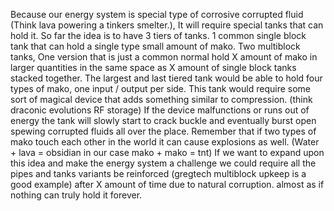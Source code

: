 Because our energy system is special type of corrosive corrupted fluid (Think lava powering a tinkers smelter.), It will require special tanks that can hold it. So far the idea is to have 3 tiers of tanks. 1 common single block tank that can hold a single type small amount of mako. Two multiblock tanks, One version that is just a common normal hold X amount of mako in larger quantities in the same space as X amount of single block tanks stacked together. The largest and last tiered tank would be able to hold four types of mako, one input / output per side. This tank would require some sort of magical device that adds something similar to compression. (think draconic evolutions RF storage) If the device malfunctions or runs out of energy the tank will slowly start to crack buckle and eventually burst open spewing corrupted fluids all over the place. Remember that if two types of mako touch each other in the world it can cause explosions as well. (Water + lava = obsidian in our case mako + mako = tnt) If we want to expand upon this idea and make the energy system a challenge we could require all the pipes and tanks variants be reinforced (gregtech multiblock upkeep is a good example) after X amount of time due to natural corruption. almost as if nothing can truly hold it forever.

